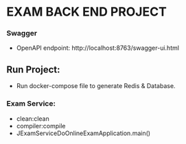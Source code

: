 # EXAM BACK END PROJECT

### Swagger
- OpenAPI endpoint: http://localhost:8763/swagger-ui.html

## Run Project:
- Run docker-compose file to generate Redis & Database.

### Exam Service:
- clean:clean
- compiler:compile
- JExamServiceDoOnlineExamApplication.main()